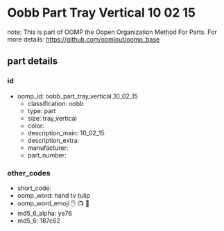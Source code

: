 # Oobb Part Tray Vertical 10 02 15  

note: This is part of OOMP the Oopen Organization Method For Parts. For more details: https://github.com/oomlout/oomp_base

##  part details





### id
* oomp_id: oobb_part_tray_vertical_10_02_15
  * classification: oobb
  * type: part
  * size: tray_vertical
  * color: 
  * description_main: 10_02_15
  * description_extra: 
  * manufacturer: 
  * part_number: 

### other_codes
* short_code: 
* oomp_word: hand tv tulip
* oomp_word_emoji :hand: :tv: :tulip:
* md5_6_alpha: ye76
* md5_6: 187c62
